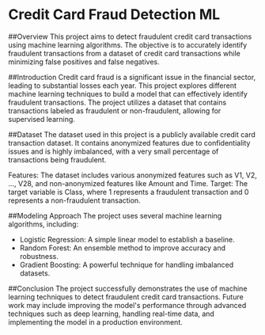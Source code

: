 # Credit Card Fraud Detection ML

##Overview
This project aims to detect fraudulent credit card transactions using machine learning algorithms. The objective is to accurately identify fraudulent transactions from a dataset of credit card transactions while minimizing false positives and false negatives.

##Introduction
Credit card fraud is a significant issue in the financial sector, leading to substantial losses each year. This project explores different machine learning techniques to build a model that can effectively identify fraudulent transactions. The project utilizes a dataset that contains transactions labeled as fraudulent or non-fraudulent, allowing for supervised learning.

##Dataset
The dataset used in this project is a publicly available credit card transaction dataset. It contains anonymized features due to confidentiality issues and is highly imbalanced, with a very small percentage of transactions being fraudulent.

Features: The dataset includes various anonymized features such as V1, V2, ..., V28, and non-anonymized features like Amount and Time.
Target: The target variable is Class, where 1 represents a fraudulent transaction and 0 represents a non-fraudulent transaction.

##Modeling Approach
The project uses several machine learning algorithms, including:
- Logistic Regression: A simple linear model to establish a baseline.
- Random Forest: An ensemble method to improve accuracy and robustness.
- Gradient Boosting: A powerful technique for handling imbalanced datasets.

##Conclusion
The project successfully demonstrates the use of machine learning techniques to detect fraudulent credit card transactions. Future work may include improving the model's performance through advanced techniques such as deep learning, handling real-time data, and implementing the model in a production environment.
